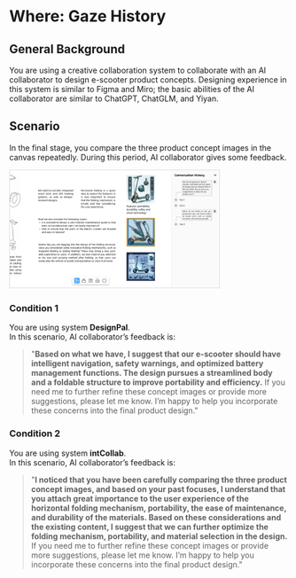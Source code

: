 # Where: Gaze History

## General Background
You are using a creative collaboration system to collaborate with an AI collaborator to design e-scooter product concepts. Designing experience in this system is similar to Figma and Miro; the basic abilities of the AI collaborator are similar to ChatGPT, ChatGLM, and Yiyan.

## Scenario
In the final stage, you compare the three product concept images in the canvas repeatedly. During this period, AI ​​collaborator gives some feedback.

<img src="../../img/RQ2/Where/Gaze_History-intro.webp" style="border: .5px solid Gainsboro; max-width: 75%;">

### Condition 1
You are using system **DesignPal**.<br>
In this scenario, AI ​​collaborator’s feedback is:

> "**Based on what we have, I suggest that our e-scooter should have intelligent navigation, safety warnings, and optimized battery management functions. The design pursues a streamlined body and a foldable structure to improve portability and efficiency.** If you need me to further refine these concept images or provide more suggestions, please let me know. I’m happy to help you incorporate these concerns into the final product design."

### Condition 2
You are using system **intCollab**.<br>
In this scenario, AI ​​collaborator’s feedback is:

> "**I noticed that you have been carefully comparing the three product concept images, and based on your past focuses, I understand that you attach great importance to the user experience of the horizontal folding mechanism, portability, the ease of maintenance, and durability of the materials. Based on these considerations and the existing content, I suggest that we can further optimize the folding mechanism, portability, and material selection in the design.** If you need me to further refine these concept images or provide more suggestions, please let me know. I’m happy to help you incorporate these concerns into the final product design."